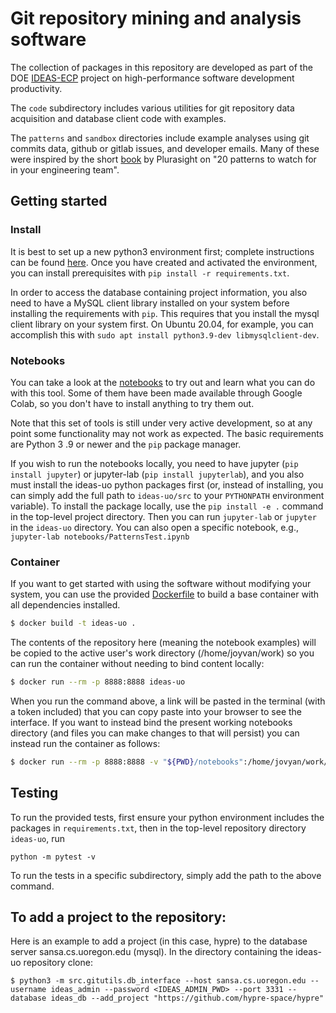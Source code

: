 # Git repository mining and analysis software

The collection of packages in this repository are developed as part of the 
DOE [IDEAS-ECP](https://ideas-productivity.org/) project on high-performance software 
development productivity. 

The `code` subdirectory includes various utilities for git repository data acquisition 
and database client code with examples. 

The `patterns` and `sandbox` directories include example analyses using git commits data, 
github or gitlab issues, and developer emails. Many of these were inspired by the 
short [book](https://www.pluralsight.com/content/dam/pluralsight2/landing-pages/offers/flow/pdf/Pluralsight_20Patterns_ebook.pdf) 
by Plurasight on "20 patterns to watch for in your engineering team".

## Getting started

### Install

It is best to set up a new python3 environment first; complete instructions can be 
found [here](https://docs.python.org/3/library/venv.html). 
Once you have created and activated the environment, you can install prerequisites with 
`pip install -r requirements.txt`.

In order to access the database containing project information, you also need to have 
a MySQL client library installed on your system before installing the requirements with `pip`. 
This requires that you install the mysql client library on your system first. On
Ubuntu 20.04, for example, you can accomplish this with `sudo apt install python3.9-dev libmysqlclient-dev`.

### Notebooks

You can take a look at the [notebooks](notebooks) to try out and learn what you can do with this tool. 
Some of them have been made available through Google Colab, so you don't have to install anything to try them out.

Note that this set of tools is still under very active development, so at any point 
some functionality may not work as expected. The basic requirements are Python 3
.9 or newer and the `pip` package manager.

If you wish to run the notebooks locally, you need to have jupyter (`pip install jupyter`) 
or jupyter-lab (`pip install jupyterlab`), 
and you also must install the ideas-uo python packages first 
(or, instead of installing, you can simply add the full path to `ideas-uo/src` to your `PYTHONPATH` environment variable). 
To install the package
locally, use the `pip install -e .` command in the top-level project directory. 
Then you can run `jupyter-lab` or `jupyter`
in the `ideas-uo` directory. You can also open a specific notebook, 
e.g., `jupyter-lab notebooks/PatternsTest.ipynb`

### Container

If you want to get started with using the software without modifying your system,
you can use the provided [Dockerfile](Dockerfile) to build a base container with
all dependencies installed. 

```bash
$ docker build -t ideas-uo .
```

The contents of the repository here (meaning the notebook examples) will be copied
to the active user's work directory (/home/joyvan/work) so you can run the container
without needing to bind content locally:

```bash
$ docker run --rm -p 8888:8888 ideas-uo
```

When you run the command above, a link will be pasted in the terminal (with a token included)
that you can copy paste into your browser to see the interface. If you want
to instead bind the present working notebooks directory (and files you can make changes to
that will persist) you can instead run the container as follows:

```bash
$ docker run --rm -p 8888:8888 -v "${PWD}/notebooks":/home/jovyan/work/notebooks ideas-uo
```

## Testing

To run the provided tests, first ensure your python environment includes the packages 
in `requirements.txt`, then in the top-level repository directory `ideas-uo`, run
```
python -m pytest -v
```
To run the tests in a specific subdirectory, simply add the path to the above command.

## To add a project to the repository:

Here is an example to add a project (in this case, hypre) to the database server sansa.cs.uoregon.edu (mysql). In the directory containing the ideas-uo repository clone:
```
$ python3 -m src.gitutils.db_interface --host sansa.cs.uoregon.edu --username ideas_admin --password <IDEAS_ADMIN_PWD> --port 3331 --database ideas_db --add_project "https://github.com/hypre-space/hypre"
```


